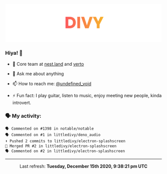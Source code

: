 
![](https://github.com/divy-work/divy-work/raw/master/assets/divy.png)

### Hiya! 👋

- 🔭 Core team at [nest.land](https://github.com/nestdotland/nest.land) and [verto](https://github.com/useverto/verto)

- 💬 Ask me about anything

- 📫 How to reach me: [@undefined_void](https://instagram.com/divy.exe)

- ⚡ Fun fact: I play guitar, listen to music, enjoy meeting new people, kinda introvert.

### 🗣 My activity:

```
🗣 Commented on #1398 in notable/notable
🗣 Commented on #1 in littledivy/deno_audio
⬆️ Pushed 2 commits to littledivy/electron-splashscreen
🎉 Merged PR #2 in littledivy/electron-splashscreen
🗣 Commented on #2 in littledivy/electron-splashscreen
```

------------
<p align="center">Last refresh: <b>Tuesday, December 15th 2020, 9:38:21 pm UTC</b></p>

